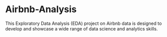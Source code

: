# Airbnb-Analysis
This Exploratory Data Analysis (EDA) project on Airbnb data is designed to develop and showcase a wide range of data science and analytics skills.
